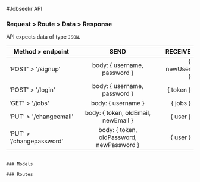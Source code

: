 #Jobseekr API

### Request > Route > Data > Response

API expects data of type `JSON`.

| Method > endpoint       | SEND           | RECEIVE  |
| ------------- |:-------------:| -----:|
| 'POST' > '/signup'         | body: { username, password }              | { newUser }
| 'POST' > '/login'          | body: { username, password }              | { token }
| 'GET'  > '/jobs'           | body: { username }                        | { jobs }
| 'PUT'  > '/changeemail'    | body: { token, oldEmail, newEmail }       | { user }
| 'PUT'  > '/changepassword' | body: { token, oldPassword, newPassword } | { user } 
```

### Models

### Routes
